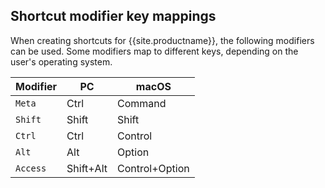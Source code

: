 ## Shortcut modifier key mappings

When creating shortcuts for {{site.productname}}, the following modifiers can be used. Some modifiers map to different keys, depending on the user's operating system.

| Modifier | PC        | macOS          |
|----------|-----------|----------------|
| `Meta`   | Ctrl      | Command        |
| `Shift`  | Shift     | Shift          |
| `Ctrl`   | Ctrl      | Control        |
| `Alt`    | Alt       | Option         |
| `Access` | Shift+Alt | Control+Option |
